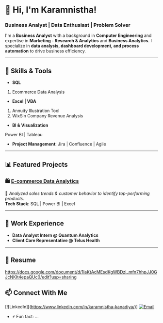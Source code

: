 # 👋 Hi, I'm Karamnistha!  

### Business Analyst | Data Enthusiast | Problem Solver  

I'm a **Business Analyst** with a background in **Computer Engineering** and expertise in **Marketing - Research & Analytics** and **Business Analytics**. I specialize in **data analysis, dashboard development, and process automation** to drive business efficiency.  

---

## 🔧 Skills & Tools  

- **SQL**
 1. Ecommerce Data Analysis

- **Excel | VBA**
1. Annuity Illustration Tool
2. WixSin Company Revenue Analysis 

 
- **BI & Visualization**

Power BI | Tableau

- **Project Management**: Jira | Confluence | Agile  

---

## 📊 Featured Projects  

### 🛍️ [E-commerce Data Analytics](link-to-repo)  
📌 *Analyzed sales trends & customer behavior to identify top-performing products.*  
**Tech Stack**: SQL | Power BI | Excel  

---

## 💼 Work Experience  
- **Data Analyst Intern @ Quantum Analytics**  
- **Client Care Representative @ Telus Health**  

---

## 💼 Resume

https://docs.google.com/document/d/1IaKtAcMEsdKgWBDzI_mfn7hhpJJ0GJcNKIt4epaQUc0/edit?usp=sharing

## 📫 Connect With Me  
[![LinkedIn][(https://www.linkedin.com/in/karamnistha-kanadiya/)]
[![Email](https://img.shields.io/badge/Email-Contact-red)](mailto:kkanadiya@gmail.com) 

- ⚡ Fun fact: ...
